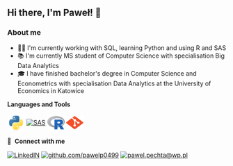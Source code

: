 ## Hi there, I'm Paweł! 👋

### About me
- 👨‍💻 I'm currently working with SQL, learning Python and using R and SAS
- 📚 I'm currently MS student of  Computer Science with specialisation Big Data Analytics
- 🎓 I have finished bachelor's degree in 
Computer Science and Econometrics with specialisation Data Analytics at the University of Economics in Katowice


**Languages and Tools**
<p align="left">

<a href="https://www.python.org" target="blank"><img align="center" src="https://raw.githubusercontent.com/devicons/devicon/master/icons/python/python-original.svg" alt="Python" height="40" width="40" /></a>
<a href="https://www.sas.com/" target="blank"><img align="center" src="https://cdn.freelogovectors.net/wp-content/uploads/2020/01/sas-logo-business-analytics-and-business-intelligence-software.png" alt="SAS" height="70" width="70" /></a>
<a href="https://www.r-project.org/" target="blank"><img align="center" src="https://raw.githubusercontent.com/devicons/devicon/2ae2a900d2f041da66e950e4d48052658d850630/icons/r/r-original.svg" alt="R" height="40" width="40" /></a>
<a href="https://git-scm.com//" target="blank"><img align="center" src="https://raw.githubusercontent.com/devicons/devicon/2ae2a900d2f041da66e950e4d48052658d850630/icons/git/git-original.svg" alt="GIT" height="30" width="40" /></a>



🔗 &nbsp;**Connect with me**
<p align="left">


<a href="https://linkedin.com/in/paweł-pechta" target="blank"><img align="center" src="https://camo.githubusercontent.com/28bbd2596707954793abeff9eb24d343c1c78b7bf184b90294b4b190c6097a65/68747470733a2f2f63646e2e6a7364656c6976722e6e65742f6e706d2f73696d706c652d69636f6e7340332e302e312f69636f6e732f6c696e6b6564696e2e737667" alt="LinkedIN" height="30" width="40" /></a>
<a href="https://github.com/pawelp0499" target="blank"><img align="center" src="https://raw.githubusercontent.com/peterthehan/peterthehan/6e7ac61e2a595a9687945b1ffbbf584d83aafbcb/assets/github.svg" alt="github.com/pawelp0499" height="35" width="40" /></a>
<a href="mailto:pawel.pechta@wp.pl" target="blank"><img align="center" src="https://cdn-icons-png.flaticon.com/512/725/725643.png" alt="pawel.pechta@wp.pl" height="40" width="40" /></a>